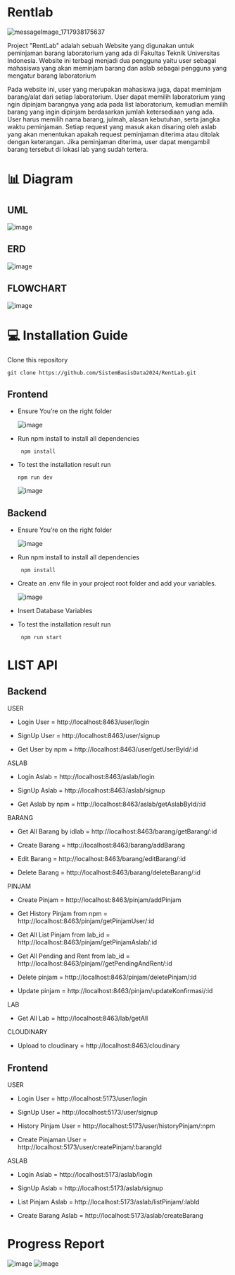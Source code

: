 # Rentlab
![messageImage_1717938175637](https://github.com/SistemBasisData2024/RentLab/assets/123520791/de1d471c-4549-4cd0-9a35-826b73c2a195)

Project "RentLab" adalah sebuah Website yang digunakan untuk peminjaman barang laboratorium yang ada di Fakultas Teknik Universitas Indonesia. Website ini terbagi menjadi dua pengguna yaitu user sebagai mahasiswa yang akan meminjam barang dan aslab sebagai pengguna yang mengatur barang laboratorium

Pada website ini, user yang merupakan mahasiswa juga, dapat meminjam barang/alat dari setiap laboratorium. User dapat memilih laboratorium yang ngin dipinjam barangnya yang ada pada list laboratorium, kemudian memilih barang yang ingin dipinjam berdasarkan jumlah ketersediaan yang ada. User harus memilih nama barang, julmah, alasan kebutuhan, serta jangka waktu peminjaman. Setiap request yang masuk akan disaring oleh aslab yang akan menentukan apakah request peminjaman diterima atau ditolak dengan keterangan. Jika peminjaman diterima, user dapat mengambil barang tersebut di lokasi lab yang sudah tertera.

# 📊 Diagram

## UML
![image](https://github.com/SistemBasisData2024/RentLab/assets/144201055/4c29308c-f4a0-41fa-bfbe-1c3f0a12310d)

## ERD
![image](https://github.com/SistemBasisData2024/RentLab/assets/144201055/62255806-359b-4f7d-bdb1-7297d2434ba9)

## FLOWCHART
![image](https://github.com/SistemBasisData2024/RentLab/assets/144201055/a2c94fa0-7321-40c1-9279-9da014671beb)

# 💻 Installation Guide

Clone this repository

```
git clone https://github.com/SistemBasisData2024/RentLab.git
```

## Frontend

- Ensure You’re on the right folder

  ![image](https://github.com/SistemBasisData2024/RentLab/assets/144201055/86f8112a-4530-47d4-894e-90bec59b9ebb)

- Run npm install to install all dependencies
  ```
   npm install
  ```
- To test the installation result run
  ```
  npm run dev
  ```
   ![image](https://github.com/SistemBasisData2024/RentLab/assets/144201055/249fa243-5523-48c6-a2bf-11ec82e59793)

## Backend

- Ensure You’re on the right folder
  
  ![image](https://github.com/SistemBasisData2024/RentLab/assets/144201055/883e3f33-c8dc-428f-bcaa-4510e9109548)


- Run npm install to install all dependencies
  ```
   npm install
  ```
- Create an .env file in your project root folder and add your variables.

  ![image](https://github.com/SistemBasisData2024/RentLab/assets/144201055/bffa47a8-aff7-406c-9c1d-0b1b4c59a3e7)

- Insert Database Variables

- To test the installation result run
  ```
   npm run start
  ```
  
# LIST API

## Backend
USER

  - Login User =  http://localhost:8463/user/login

  - SignUp User =  http://localhost:8463/user/signup

  - Get User by npm =  http://localhost:8463/user/getUserById/:id


ASLAB

  - Login Aslab =  http://localhost:8463/aslab/login

  - SignUp Aslab =  http://localhost:8463/aslab/signup

  - Get Aslab by npm =  http://localhost:8463/aslab/getAslabById/:id


BARANG

  - Get All Barang by idlab =  http://localhost:8463/barang/getBarang/:id

  - Create Barang =  http://localhost:8463/barang/addBarang

  - Edit Barang =  http://localhost:8463/barang/editBarang/:id

  - Delete Barang =  http://localhost:8463/barang/deleteBarang/:id


PINJAM

  - Create Pinjam =  http://localhost:8463/pinjam/addPinjam

  - Get History Pinjam from npm =  http://localhost:8463/pinjam/getPinjamUser/:id

  - Get All List Pinjam from lab_id =  http://localhost:8463/pinjam/getPinjamAslab/:id

  - Get All Pending and Rent from lab_id =  http://localhost:8463/pinjam//getPendingAndRent/:id

  - Delete pinjam =  http://localhost:8463/pinjam/deletePinjam/:id

  - Update pinjam =  http://localhost:8463/pinjam/updateKonfirmasi/:id


LAB
  - Get All Lab =  http://localhost:8463/lab/getAll


CLOUDINARY
  - Upload to cloudinary =  http://localhost:8463/cloudinary

## Frontend
USER

  - Login User = http://localhost:5173/user/login

  - SignUp User = http://localhost:5173/user/signup

  - History Pinjam User = http://localhost:5173/user/historyPinjam/:npm

  - Create Pinjaman User = http://localhost:5173/user/createPinjam/:barangId


ASLAB

  - Login Aslab = http://localhost:5173/aslab/login

  - SignUp Aslab = http://localhost:5173/aslab/signup

  - List Pinjam Aslab = http://localhost:5173/aslab/listPinjam/:labId

  - Create Barang Aslab = http://localhost:5173/aslab/createBarang

# Progress Report
![image](https://github.com/SistemBasisData2024/RentLab/assets/144201055/34719802-d565-4a0f-b5ef-3cda6085dbd0)
![image](https://github.com/SistemBasisData2024/RentLab/assets/144201055/618ee38b-2fa5-4703-a28c-1cf6fc93eb95)

